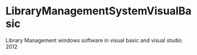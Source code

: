 # LibraryManagementSystemVisualBasic
Library Management windows software in visual basic and visual studio 2012
